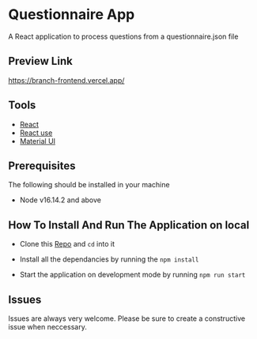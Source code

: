 # Questionnaire App

A React application to process questions from a questionnaire.json file

## Preview Link

https://branch-frontend.vercel.app/

## Tools

- [React](https://reactjs.org/)
- [React use](https://www.npmjs.com/package/react-use)
- [Material UI](https://react-bootstrap.github.io/)

## Prerequisites

The following should be installed in your machine

- Node v16.14.2 and above 

## How To Install And Run The Application on local

- Clone this [Repo]('https://github.com/Igho-Godwin/branch_frontend') and `cd` into it

- Install all the dependancies by running the `npm install`
- Start the application on development mode by running `npm run start`

## Issues

Issues are always very welcome. Please be sure to create a constructive issue when neccessary.
